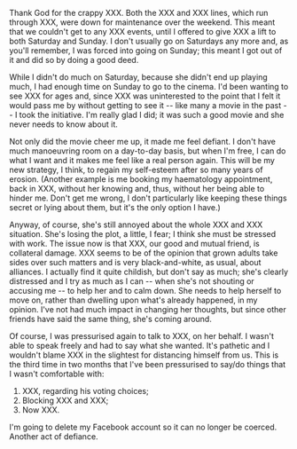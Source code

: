 Thank God for the crappy XXX. Both the XXX and XXX lines, which run
through XXX, were down for maintenance over the weekend. This meant that
we couldn't get to any XXX events, until I offered to give XXX a lift to
both Saturday and Sunday. I don't usually go on Saturdays any more and,
as you'll remember, I was forced into going on Sunday; this meant I got
out of it and did so by doing a good deed.

While I didn't do much on Saturday, because she didn't end up playing
much, I had enough time on Sunday to go to the cinema. I'd been wanting
to see XXX for ages and, since XXX was uninterested to the point that I
felt it would pass me by without getting to see it -- like many a movie
in the past -- I took the initiative. I'm really glad I did; it was such
a good movie and she never needs to know about it.

Not only did the movie cheer me up, it made me feel defiant. I don't
have much manoeuvring room on a day-to-day basis, but when I'm free, I
can do what I want and it makes me feel like a real person again. This
will be my new strategy, I think, to regain my self-esteem after so many
years of erosion. (Another example is me booking my haematology
appointment, back in XXX, without her knowing and, thus, without her
being able to hinder me. Don't get me wrong, I don't particularly like
keeping these things secret or lying about them, but it's the only
option I have.)

Anyway, of course, she's still annoyed about the whole XXX and XXX
situation. She's losing the plot, a little, I fear; I think she must be
stressed with work. The issue now is that XXX, our good and mutual
friend, is collateral damage. XXX seems to be of the opinion that grown
adults take sides over such matters and is very black-and-white, as
usual, about alliances. I actually find it quite childish, but don't say
as much; she's clearly distressed and I try as much as I can -- when
she's not shouting or accusing me -- to help her and to calm down. She
needs to help herself to move on, rather than dwelling upon what's
already happened, in my opinion. I've not had much impact in changing
her thoughts, but since other friends have said the same thing, she's
coming around.

Of course, I was pressurised again to talk to XXX, on her behalf. I
wasn't able to speak freely and had to say what she wanted. It's
pathetic and I wouldn't blame XXX in the slightest for distancing
himself from us. This is the third time in two months that I've been
pressurised to say/do things that I wasn't comfortable with:

1. XXX, regarding his voting choices;
2. Blocking XXX and XXX;
3. Now XXX.

I'm going to delete my Facebook account so it can no longer be coerced.
Another act of defiance.
